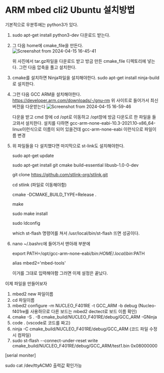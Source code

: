 # ARM mbed cli2 Ubuntu 설치방법
기본적으로 우분투에는 python3가 있다.

1. sudo apt-get install python3-dev 다운로드 받는다.

2. 그 다음 home에 cmake_file을 만든다.
   ![Screenshot from 2024-04-15 16-45-41](https://github.com/ppareu/embededProgram/assets/127382049/68cca28b-6ad3-40ec-a86c-9ae0ad3b6426)

   위 사진에서 tar.gz파일을 다운로드 받고 방금 만든 cmake_file 디렉토리에 넣는다. 그런 다음 압축을 풀고 설치한다.

4. cmake를 설치하면 Ninja파일을 설치해야한다.
   sudo apt-get install ninja-build로 설치한다.

5. 그런 다음 GCC ARM을 설치해야한다. https://developer.arm.com/downloads/-/gnu-rm 위 사이트로 들어가서 최신버전을 다운받는다
   ![Screenshot from 2024-04-15 16-59-46](https://github.com/ppareu/embededProgram/assets/127382049/5dc23448-365a-4ed3-b993-6605a77d4772)
   
   다운을 받고 cmd 창에 cd /opt로 이동하고 /opt창에 방금 다운도르 한 파일을 들고와서 설치한다.
   설치를 다하면 gcc-arm-none-eabi-10.3-2021.10-x86_64-linux이런식으로 이름이 되어 있을건데 gcc-arm-none-eabi 이런식으로 파일이름 변경

7. 위 파일들을 다 설치했다면 마지막으로 st-link도 설치해야한다.

   sudo apt-get update
   
   sudo apt-get install git cmake build-essential libusb-1.0-0-dev


   git clone https://github.com/stlink-org/stlink.git

   cd stlink (파일로 이동해야함)


   cmake -DCMAKE_BUILD_TYPE=Release .

   make

   sudo make install

   sudo ldconfig


   which st-flash 명령어를 쳐서 /usr/local/bin/st-flash 뜨면 성공이다.

9. nano ~/.bashrc에 들어가서 맨아래 부분에
   
   export PATH=/opt/gcc-arm-none-eabi/bin:$HOME/.local/bin:$PATH

   alias mbed2='mbed-tools'

   이거를 그대로 입력해야함 그러면 이제 설정은 끝났다.

이제 파일을 만들어보자

1. mbed2 new 파일이름
2. cd 파일이름
3. mbed2 configure -m NUCLEO_F401RE -t GCC_ARM -b debug (Nucleo-f401re를 사용하므로 다른 보드는 mbed2 dectect로 보드 이름 확인)
4. cmake -S . -B cmake_build/NUCLEO_F401RE/debug/GCC_ARM -GNinja
5. code . (vscode로 코드를 짜고)
6. ninja -C cmake_build/NUCLEO_F401RE/debug/GCC_ARM (코드 파일 수정 시 컴파일)
7. sudo st-flash --connect-under-reset write cmake_build/NUCLEO_F401RE/debug/GCC_ARM/test1.bin 0x08000000

[serial moniter]

sudo cat /dev/ttyACM0 출력값 확인가능
